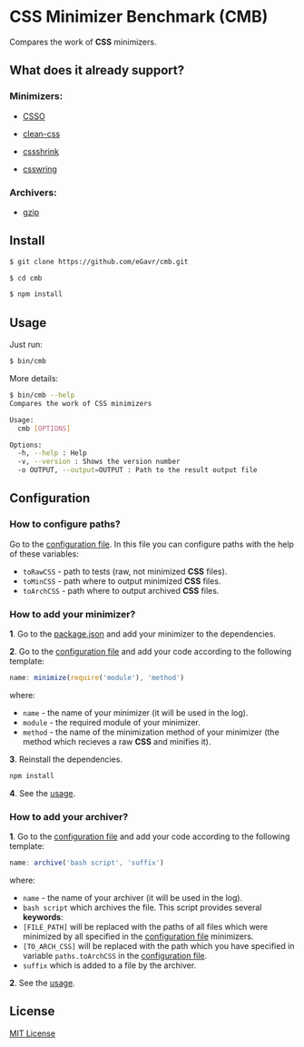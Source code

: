 # CSS Minimizer Benchmark (CMB)

Сompares the work of **CSS** minimizers.

## What does it already support?

### Minimizers:

* [CSSO](http://bem.info/tools/optimizers/csso/)

* [clean-css](https://github.com/GoalSmashers/clean-css)

* [cssshrink](https://github.com/stoyan/cssshrink)

* [csswring](https://github.com/hail2u/node-csswring)

### Archivers:

* [gzip](http://www.gzip.org/)

## Install

```bash
$ git clone https://github.com/eGavr/cmb.git

$ cd cmb

$ npm install
```

## Usage

Just run:

```bash
$ bin/cmb
```

More details:

```bash
$ bin/cmb --help
Сompares the work of CSS minimizers

Usage:
  cmb [OPTIONS]

Options:
  -h, --help : Help
  -v, --version : Shows the version number
  -o OUTPUT, --output=OUTPUT : Path to the result output file
```

## Configuration

### How to configure paths?

Go to the [configuration file](https://github.com/eGavr/css-minimizers-benchmark/blob/master/.cmb/config.js#L20). In this file you can configure paths with the help of these variables:

* `toRawCSS` - path to tests (raw, not minimized **CSS** files).
* `toMinCSS` - path where to output minimized **CSS** files.
* `toArchCSS` - path where to output archived **CSS** files.

### How to add your minimizer?

**1**. Go to the [package.json](https://github.com/eGavr/css-minimizers-bench/blob/master/package.json#L27) and add your minimizer to the dependencies.

**2**. Go to the [configuration file](https://github.com/eGavr/css-minimizers-benchmark/blob/master/.cmb/config.js#L9) and add your code according to the following template:

```js
name: minimize(require('module'), 'method')
```

where:

 * `name` - the name of your minimizer (it will be used in the log).
 * `module` - the required module of your minimizer.
 * `method` - the name of the minimization method of your minimizer (the method which recieves a raw **CSS** and minifies it).

**3**. Reinstall the dependencies.

```bash
npm install
```

**4**. See the [usage](https://github.com/eGavr/css-minimizers-bench#usage).

### How to add your archiver?

**1**. Go to the [configuration file](https://github.com/eGavr/css-minimizers-benchmark/blob/master/.cmb/config.js#L16) and add your code according to the following template:

```js
name: archive('bash script', 'suffix')
```

where:
 * `name` - the name of your archiver (it will be used in the log).
 * `bash script` which archives the file. This script provides several **keywords**:
  * `[FILE_PATH]` will be replaced with the paths of all files which were minimized by all specified in the [configuration file](https://github.com/eGavr/css-minimizers-bench/blob/master/.cmb/config.js#L9) minimizers.
  * `[TO_ARCH_CSS]` will be replaced with the path which you have specified in variable `paths.toArchCSS` in the [configuration file](https://github.com/eGavr/css-minimizers-bench/blob/master/.cmb/config.js#L23).
 * `suffix` which is added to a file by the archiver.

**2**. See the [usage](https://github.com/eGavr/css-minimizers-bench#usage).

## License

[MIT License](http://en.wikipedia.org/wiki/MIT_License)
